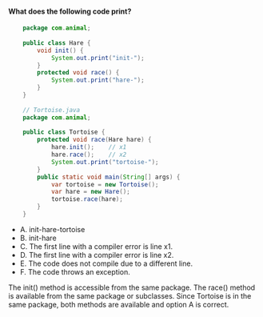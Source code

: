 #### What does the following code print?
``` java
    package com.animal;
    
    public class Hare {
        void init() {
            System.out.print("init-");
        }
        protected void race() {
            System.out.print("hare-");
        }
    }
    
    // Tortoise.java
    package com.animal;
    
    public class Tortoise {
        protected void race(Hare hare) {
            hare.init();    // x1
            hare.race();    // x2
            System.out.print("tortoise-");
        }
        public static void main(String[] args) {
            var tortoise = new Tortoise();
            var hare = new Hare();
            tortoise.race(hare);
        }
    }

```

* A. init-hare-tortoise
* B. init-hare
* C. The first line with a compiler error is line x1.
* D. The first line with a compiler error is line x2.
* E. The code does not compile due to a different line.
* F. The code throws an exception.

The init() method is accessible from the same package.
The race() method is available from the same package or subclasses.
Since Tortoise is in the same package,
both methods are available and option A is correct.